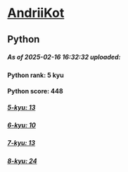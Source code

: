 # [AndriiKot](https://www.codewars.com/users/AndriiKot) 
## Python

##### As of 2025-02-16 16:32:32 uploaded:

#### Python rank: 5 kyu

#### Python score: 448

##### [5-kyu: 13](https://github.com/AndriiKot/Python__CodeWars/tree/main/kyu-5)

##### [6-kyu: 10](https://github.com/AndriiKot/Python__CodeWars/tree/main/kyu-6)

##### [7-kyu: 13](https://github.com/AndriiKot/Python__CodeWars/tree/main/kyu-7)

##### [8-kyu: 24](https://github.com/AndriiKot/Python__CodeWars/tree/main/kyu-8)

